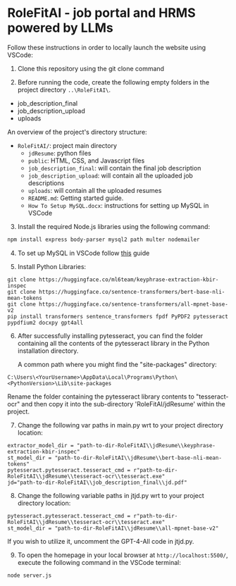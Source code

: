 # RoleFitAI - **job portal and HRMS powered by LLMs**

Follow these instructions in order to locally launch the website using VSCode:

1. Clone this repository using the git clone command

2. Before running the code, create the following empty folders in the project directory ```..\RoleFitAI\```.
  - job_description_final
  - job_description_upload
  - uploads

An overview of the project's directory structure:
- `RoleFitAI/`: project main directory
  - `jdResume`: python files
  - `public`: HTML, CSS, and Javascript files
  - `job_description_final`: will contain the final job description
  - `job_description_upload`: will contain all the uploaded job descriptions
  - `uploads`: will contain all the uploaded resumes
  - `README.md`: Getting started guide.
  - `How To Setup MySQL.docx`: instructions for setting up MySQL in VSCode

3. Install the required Node.js libraries using the following command:

```bash
npm install express body-parser mysql2 path multer nodemailer
```

4. To set up MySQL in VSCode follow [this](https://github.com/Priyanshu020804/RoleFitAI/blob/main/How%20To%20Setup%20MySQL.docx) guide

5. Install Python Libraries:
```
git clone https://huggingface.co/ml6team/keyphrase-extraction-kbir-inspec
git clone https://huggingface.co/sentence-transformers/bert-base-nli-mean-tokens
git clone https://huggingface.co/sentence-transformers/all-mpnet-base-v2
pip install transformers sentence_transformers fpdf PyPDF2 pytesseract pypdfium2 docxpy gpt4all
```

6. After successfully installing pytesseract, you can find the folder containing all the contents of the pytesseract library in the Python installation directory.

    A common path where you might find the "site-packages" directory:

```
C:\Users\<YourUsername>\AppData\Local\Programs\Python\<PythonVersion>\Lib\site-packages
```
  Rename the folder containing the pytesseract library contents to "tesseract-ocr" and then copy it into the sub-directory 'RoleFitAI/jdResume' within the project.

7. Change the following var paths in main.py wrt to your project directory location:
```
extractor_model_dir = "path-to-dir-RoleFitAI\\jdResume\\keyphrase-extraction-kbir-inspec"
st_model_dir = "path-to-dir-RoleFitAI\\jdResume\\bert-base-nli-mean-tokens"
pytesseract.pytesseract.tesseract_cmd = r"path-to-dir-RoleFitAI\\jdResume\\tesseract-ocr\\tesseract.exe"
jd="path-to-dir-RoleFitAI\\job_description_final\\jd.pdf"
```

8. Change the following variable paths in jtjd.py wrt to your project directory location:
```
pytesseract.pytesseract.tesseract_cmd = r"path-to-dir-RoleFitAI\\jdResume\\tesseract-ocr\\tesseract.exe"
st_model_dir = "path-to-dir-RoleFitAI\\jdResume\\all-mpnet-base-v2"
```
  If you wish to utilize it, uncomment the GPT-4-All code in jtjd.py.
  
9. To open the homepage in your local browser at `http://localhost:5500/`, execute the following command in the VSCode terminal:

```bash
node server.js
